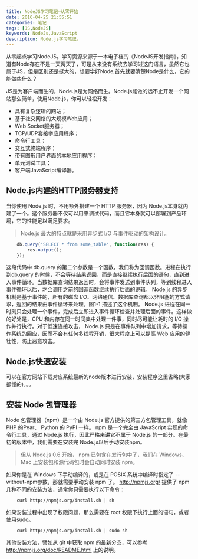 ```yaml
---
title: NodeJS学习笔记—从零开始
date: 2016-04-25 21:55:51
categories: 笔记
tags: [JS,NodeJS]
keywords: NodeJs,JavaScript
description: Node.js学习笔记。
---
```

从零起点学习NodeJS。学习资源来源于一本电子档的《NodeJS开发指南》，知道有Node存在不是一天两天了，可是从来没有系统去学习过这门语言，虽然它也属于JS，但是区别还是挺大的，想要学好Node,首先就要清楚Node是什么，它的能做些什么？
<!--more-->
    
JS是为客户端而生的，Node.js是为网络而生。Node.js能做的远不止开发一个网站那么简单，使用Node.js，你可以轻松开发：
+ 具有复杂逻辑的网站；
+ 基于社交网络的大规模Web应用；
+ Web Socket服务器；
+ TCP/UDP套接字应用程序；
+ 命令行工具；
+ 交互式终端程序；
+ 带有图形用户界面的本地应用程序；
+ 单元测试工具；
+ 客户端JavaScript编译器。

Node.js内建的HTTP服务器支持
---------------------------
当你使用 Node.js 时，不用额外搭建一个 HTTP 服务器，因为 Node.js本身就内建了一个。这个服务器不仅可以用来调试代码，而且它本身就可以部署到产品环境，它的性能足以满足要求。

>Node.js 最大的特点就是采用异步式 I/O 与事件驱动的架构设计。

``` js
    db.query('SELECT * from some_table', function(res) {
        res.output();
    });
```
这段代码中 db.query 的第二个参数是一个函数，我们称为回调函数。进程在执行到db.query 的时候，不会等待结果返回，而是直接继续执行后面的语句，直到进入事件循环。当数据库查询结果返回时，会将事件发送到事件队列，等到线程进入事件循环以后，才会调用之前的回调函数继续执行后面的逻辑。
Node.js 的异步机制是基于事件的，所有的磁盘 I/O、网络通信、数据库查询都以非阻塞的方式请求，返回的结果由事件循环来处理。图1-1 描述了这个机制。 Node.js 进程在同一时刻只会处理一个事件，完成后立即进入事件循环检查并处理后面的事件。这样做的好处是，CPU 和内存在同一时间集中处理一件事，同时尽可能让耗时的 I/O 操作并行执行。对于低速连接攻击， Node.js 只是在事件队列中增加请求，等待操作系统的回应，因而不会有任何多线程开销，很大程度上可以提高 Web 应用的健壮性，防止恶意攻击。

Node.js快速安装
---------------
可以在官方网站下载对应系统最新的node版本进行安装，安装程序这里省略(大家都懂的)。。。

安装 Node 包管理器
------------------
Node 包管理器（npm）是一个由 Node.js 官方提供的第三方包管理工具，就像 PHP 的Pear、 Python 的 PyPI 一样。 npm 是一个完全由 JavaScript 实现的命令行工具，通过 Node.js 执行，因此严格来讲它不属于 Node.js 的一部分。在最初的版本中，我们需要在安装完 Node.js以后手动安装npm。

>但从 Node.js 0.6 开始， npm 已包含在发行包中了，我们在 Windows、Mac 上安装包和源代码包时会自动同时安装 npm。

如果你是在 Windows 下手动编译的，或是在 POSIX 系统中编译时指定了 --without-npm参数，那就需要手动安装 npm 了。 http://npmjs.org/ 提供了 npm 几种不同的安装方法，通常你只需要执行以下命令：
```
    curl http://npmjs.org/install.sh | sh
```
如果安装过程中出现了权限问题，那么需要在 root 权限下执行上面的语句，或者使用sudo。
```
    curl http://npmjs.org/install.sh | sudo sh
```
其他安装方法，譬如从 git 中获取 npm 的最新分支，可以参考 http://npmjs.org/doc/README.html 上的说明。